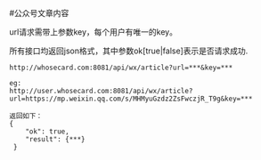 #公众号文章内容

url请求需带上参数key，每个用户有唯一的key。

所有接口均返回json格式，其中参数ok[true|false]表示是否请求成功.

```
http://whosecard.com:8081/api/wx/article?url=***&key=***

eg:
http://user.whosecard.com:8081/api/wx/article?url=https://mp.weixin.qq.com/s/MHMyuGzdz2ZsFwczjR_T9g&key=***

返回如下：
{
	"ok": true,
	"result": {***}
 }
```